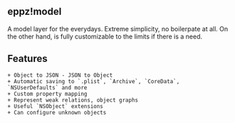 ## eppz!model

A model layer for the everydays. Extreme simplicity, no boilerpate at all.
On the other hand, is fully customizable to the limits if there is a need.

## Features

    + Object to JSON - JSON to Object
    + Automatic saving to `.plist`, `Archive`, `CoreData`, `NSUserDefaults` and more
    + Custom property mapping
    + Represent weak relations, object graphs
    + Useful `NSObject` extensions
    + Can configure unknown objects
